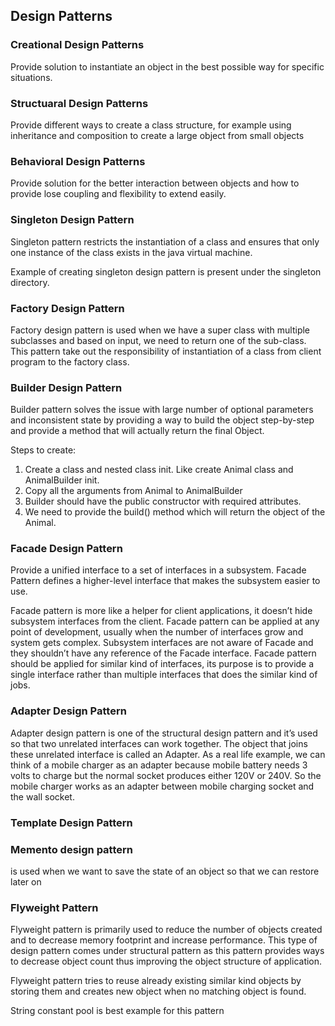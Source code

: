 ## Design Patterns

### Creational Design Patterns  
Provide solution to instantiate an object in the best
possible way for specific situations.

### Structuaral Design Patterns 
Provide different ways to create a class structure, for
example using inheritance and composition to create a large object from
small objects

### Behavioral Design Patterns 
Provide solution for the better interaction between
objects and how to provide lose coupling and flexibility to extend easily.

### Singleton Design Pattern

Singleton pattern restricts the instantiation of a class and ensures that only
one instance of the class exists in the java virtual machine.

Example of creating singleton design pattern is present under the singleton directory.

### Factory Design Pattern

Factory design pattern is used when we have a super class with multiple subclasses
and based on input, we need to return one of the sub-class. This
pattern take out the responsibility of instantiation of a class from client
program to the factory class.

### Builder Design Pattern

Builder pattern solves the issue with large number of optional parameters
and inconsistent state by providing a way to build the object step-by-step
and provide a method that will actually return the final Object.

Steps to create: 
1) Create a class and nested class init. Like create Animal class and AnimalBuilder init.
2) Copy all the arguments from Animal to AnimalBuilder
3) Builder should have the public constructor with required attributes.
4) We need to provide the build() method which will return the object of the Animal.

### Facade Design Pattern

Provide a unified interface to a set of interfaces in a subsystem. Facade
Pattern defines a higher-level interface that makes the subsystem easier to
use.

 Facade pattern is more like a helper for client applications, it doesn’t
hide subsystem interfaces from the client. 
 Facade pattern can be applied at any point of development, usually
when the number of interfaces grow and system gets complex.
 Subsystem interfaces are not aware of Facade and they shouldn’t have
any reference of the Facade interface.
 Facade pattern should be applied for similar kind of interfaces, its
purpose is to provide a single interface rather than multiple interfaces
that does the similar kind of jobs.

### Adapter Design Pattern

Adapter design pattern is one of the structural design pattern and it’s
used so that two unrelated interfaces can work together. The object that joins
these unrelated interface is called an Adapter. As a real life example, we
can think of a mobile charger as an adapter because mobile battery needs 3
volts to charge but the normal socket produces either 120V or 240V. 
So the mobile charger works as an adapter between mobile charging
socket and the wall socket.

### Template Design Pattern

### Memento design pattern 
is used when we want to save the state of an object so that we
can restore later on

### Flyweight Pattern
Flyweight pattern is primarily used to reduce the number of objects created and to decrease memory footprint and increase performance. This type of design pattern comes under structural pattern as this pattern provides ways to decrease object count thus improving the object structure of application.

Flyweight pattern tries to reuse already existing similar kind objects by storing them and creates new object when no matching object is found. 

String constant pool is best example for this pattern
